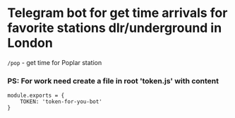 # Telegram bot for get time arrivals for favorite stations dlr/underground in London

`/pop` - get time for Poplar station

### PS: For work need create a file in root 'token.js' with content
```
module.exports = {
    TOKEN: 'token-for-you-bot'
}
```
